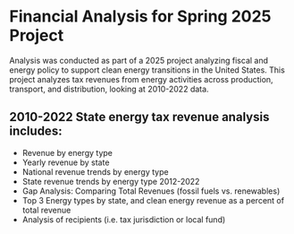 # Financial Analysis for Spring 2025 Project
Analysis was conducted as part of a 2025 project analyzing fiscal and energy policy to support clean energy transitions in the United States. 
This project analyzes tax revenues from energy activities across production, transport, and distribution, looking at 2010-2022 data.

## 2010-2022 State energy tax revenue analysis includes:
  - Revenue by energy type
  - Yearly revenue by state
  - National revenue trends by energy type
  - State revenue trends by energy type 2012-2022
  - Gap Analysis: Comparing Total Revenues (fossil fuels vs. renewables)
  - Top 3 Energy types by state, and clean energy revenue as a percent of total revenue
  - Analysis of recipients (i.e. tax jurisdiction or local fund)
